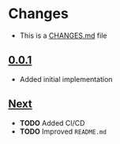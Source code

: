 # Changes
- This is a [CHANGES.md](https://go.s3d.club/changes/) file

## [0.0.1](https://go.s3d.club/s3d-workspace/work/0.0.1)
- Added initial implementation

## [Next](https://go.s3d.club/s3d-workspace/next)
- **TODO** Added CI/CD
- **TODO** Improved `README.md`
